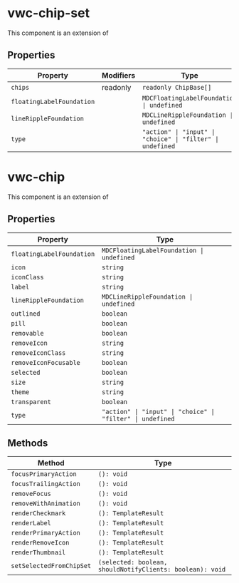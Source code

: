 # vwc-chip-set

This component is an extension of [<mwc-chip-set>](https://github.com/material-components/material-components-web-components/tree/master/packages/chips)

## Properties

| Property                  | Modifiers | Type                                             |
|---------------------------|-----------|--------------------------------------------------|
| `chips`                   | readonly  | `readonly ChipBase[]`                            |
| `floatingLabelFoundation` |           | `MDCFloatingLabelFoundation \| undefined`        |
| `lineRippleFoundation`    |           | `MDCLineRippleFoundation \| undefined`           |
| `type`                    |           | `"action" \| "input" \| "choice" \| "filter" \| undefined` |


# vwc-chip

This component is an extension of [<mwc-chip>](https://github.com/material-components/material-components-web-components/tree/master/packages/chips)

## Properties

| Property                  | Type                                             |
|---------------------------|--------------------------------------------------|
| `floatingLabelFoundation` | `MDCFloatingLabelFoundation \| undefined`        |
| `icon`                    | `string`                                         |
| `iconClass`               | `string`                                         |
| `label`                   | `string`                                         |
| `lineRippleFoundation`    | `MDCLineRippleFoundation \| undefined`           |
| `outlined`                | `boolean`                                        |
| `pill`                    | `boolean`                                        |
| `removable`               | `boolean`                                        |
| `removeIcon`              | `string`                                         |
| `removeIconClass`         | `string`                                         |
| `removeIconFocusable`     | `boolean`                                        |
| `selected`                | `boolean`                                        |
| `size`                    | `string`                                         |
| `theme`                   | `string`                                         |
| `transparent`             | `boolean`                                        |
| `type`                    | `"action" \| "input" \| "choice" \| "filter" \| undefined` |

## Methods

| Method                   | Type                                             |
|--------------------------|--------------------------------------------------|
| `focusPrimaryAction`     | `(): void`                                       |
| `focusTrailingAction`    | `(): void`                                       |
| `removeFocus`            | `(): void`                                       |
| `removeWithAnimation`    | `(): void`                                       |
| `renderCheckmark`        | `(): TemplateResult`                             |
| `renderLabel`            | `(): TemplateResult`                             |
| `renderPrimaryAction`    | `(): TemplateResult`                             |
| `renderRemoveIcon`       | `(): TemplateResult`                             |
| `renderThumbnail`        | `(): TemplateResult`                             |
| `setSelectedFromChipSet` | `(selected: boolean, shouldNotifyClients: boolean): void` |
